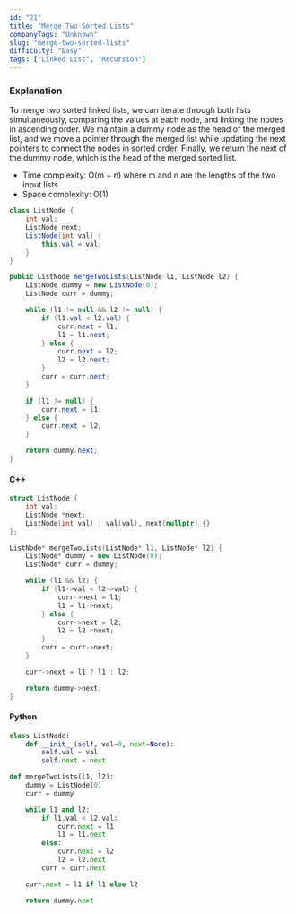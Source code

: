 ```yaml
---
id: "21"
title: "Merge Two Sorted Lists"
companyTags: "Unknown"
slug: "merge-two-sorted-lists"
difficulty: "Easy"
tags: ["Linked List", "Recursion"]
---
```


### Explanation
To merge two sorted linked lists, we can iterate through both lists simultaneously, comparing the values at each node, and linking the nodes in ascending order. We maintain a dummy node as the head of the merged list, and we move a pointer through the merged list while updating the next pointers to connect the nodes in sorted order. Finally, we return the next of the dummy node, which is the head of the merged sorted list.

- Time complexity: O(m + n) where m and n are the lengths of the two input lists
- Space complexity: O(1)

```java
class ListNode {
    int val;
    ListNode next;
    ListNode(int val) {
        this.val = val;
    }
}

public ListNode mergeTwoLists(ListNode l1, ListNode l2) {
    ListNode dummy = new ListNode(0);
    ListNode curr = dummy;

    while (l1 != null && l2 != null) {
        if (l1.val < l2.val) {
            curr.next = l1;
            l1 = l1.next;
        } else {
            curr.next = l2;
            l2 = l2.next;
        }
        curr = curr.next;
    }

    if (l1 != null) {
        curr.next = l1;
    } else {
        curr.next = l2;
    }

    return dummy.next;
}
```

#### C++
```cpp
struct ListNode {
    int val;
    ListNode *next;
    ListNode(int val) : val(val), next(nullptr) {}
};

ListNode* mergeTwoLists(ListNode* l1, ListNode* l2) {
    ListNode* dummy = new ListNode(0);
    ListNode* curr = dummy;

    while (l1 && l2) {
        if (l1->val < l2->val) {
            curr->next = l1;
            l1 = l1->next;
        } else {
            curr->next = l2;
            l2 = l2->next;
        }
        curr = curr->next;
    }

    curr->next = l1 ? l1 : l2;

    return dummy->next;
}
```

#### Python
```python
class ListNode:
    def __init__(self, val=0, next=None):
        self.val = val
        self.next = next

def mergeTwoLists(l1, l2):
    dummy = ListNode(0)
    curr = dummy

    while l1 and l2:
        if l1.val < l2.val:
            curr.next = l1
            l1 = l1.next
        else:
            curr.next = l2
            l2 = l2.next
        curr = curr.next

    curr.next = l1 if l1 else l2

    return dummy.next
```